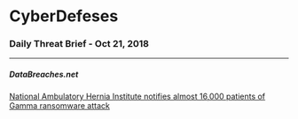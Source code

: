 # CyberDefeses
### Daily Threat Brief - Oct 21, 2018

 
-----
 
##### DataBreaches.net
[National Ambulatory Hernia Institute notifies almost 16,000 patients of Gamma ransomware attack](https://www.databreaches.net/national-ambulatory-hernia-institute-notifies-almost-16000-patients-of-gamma-ransomware-attack/)
 
